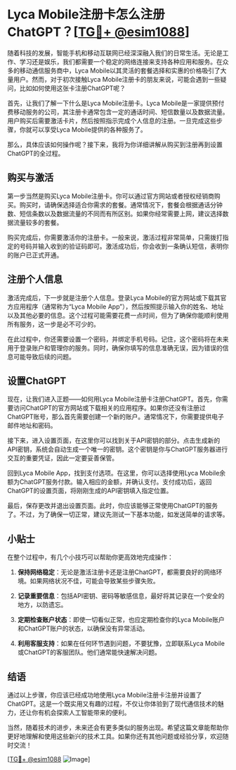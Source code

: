 # Lyca Mobile注册卡怎么注册ChatGPT？[[TG💪+ @esim1088](https://t.me/s/esim1088)]

随着科技的发展，智能手机和移动互联网已经深深融入我们的日常生活。无论是工作、学习还是娱乐，我们都需要一个稳定的网络连接来支持各种应用和服务。在众多的移动通信服务商中，Lyca Mobile以其灵活的套餐选择和实惠的价格吸引了大量用户。然而，对于初次接触Lyca Mobile注册卡的朋友来说，可能会遇到一些疑问，比如如何使用这张卡注册ChatGPT呢？

首先，让我们了解一下什么是Lyca Mobile注册卡。Lyca Mobile是一家提供预付费移动服务的公司，其注册卡通常包含一定的通话时间、短信数量以及数据流量。用户购买后需要激活卡片，然后按照指示完成个人信息的注册。一旦完成这些步骤，你就可以享受Lyca Mobile提供的各种服务了。

那么，具体应该如何操作呢？接下来，我将为你详细讲解从购买到注册再到设置ChatGPT的全过程。

## 购买与激活

第一步当然是购买Lyca Mobile注册卡。你可以通过官方网站或者授权经销商购买。购买时，请确保选择适合你需求的套餐。通常情况下，套餐会根据通话分钟数、短信条数以及数据流量的不同而有所区别。如果你经常需要上网，建议选择数据流量较多的套餐。

购买完成后，你需要激活你的注册卡。一般来说，激活过程非常简单，只需拨打指定的号码并输入收到的验证码即可。激活成功后，你会收到一条确认短信，表明你的账户已正式开通。

## 注册个人信息

激活完成后，下一步就是注册个人信息。登录Lyca Mobile的官方网站或下载其官方应用程序（通常称为“Lyca Mobile App”），然后按照提示输入你的姓名、地址以及其他必要的信息。这个过程可能需要花费一点时间，但为了确保你能顺利使用所有服务，这一步是必不可少的。

在此过程中，你还需要设置一个密码，并绑定手机号码。记住，这个密码将在未来用于登录账户和管理你的服务。同时，确保你填写的信息准确无误，因为错误的信息可能导致后续的问题。

## 设置ChatGPT

现在，让我们进入正题——如何用Lyca Mobile注册卡注册ChatGPT。首先，你需要访问ChatGPT的官方网站或下载相关的应用程序。如果你还没有注册过ChatGPT账号，那么首先需要创建一个新的账户。通常情况下，你需要提供电子邮件地址和密码。

接下来，进入设置页面，在这里你可以找到关于API密钥的部分。点击生成新的API密钥，系统会自动生成一个唯一的密钥。这个密钥是你与ChatGPT服务器进行交互的重要凭证，因此一定要妥善保管。

回到Lyca Mobile App，找到支付选项。在这里，你可以选择使用Lyca Mobile余额为ChatGPT服务付款。输入相应的金额，并确认支付。支付成功后，返回ChatGPT的设置页面，将刚刚生成的API密钥填入指定位置。

最后，保存更改并退出设置页面。此时，你应该能够正常使用ChatGPT的服务了。不过，为了确保一切正常，建议先测试一下基本功能，如发送简单的请求等。

## 小贴士

在整个过程中，有几个小技巧可以帮助你更高效地完成操作：

1. **保持网络稳定**：无论是激活注册卡还是注册ChatGPT，都需要良好的网络环境。如果网络状况不佳，可能会导致某些步骤失败。
   
2. **记录重要信息**：包括API密钥、密码等敏感信息，最好将其记录在一个安全的地方，以防遗忘。

3. **定期检查账户状态**：即使一切看似正常，也应定期检查你的Lyca Mobile账户和ChatGPT账户的状态，以确保没有异常活动。

4. **利用客服支持**：如果在任何环节遇到问题，不要犹豫，立即联系Lyca Mobile或ChatGPT的客服团队。他们通常能快速解决问题。

## 结语

通过以上步骤，你应该已经成功地使用Lyca Mobile注册卡注册并设置了ChatGPT。这是一个既实用又有趣的过程，不仅让你体验到了现代通信技术的魅力，还让你有机会探索人工智能带来的便利。

当然，随着技术的进步，未来还会有更多类似的服务出现。希望这篇文章能帮助你更好地理解和使用这些新兴的技术工具。如果你还有其他问题或经验分享，欢迎随时交流！

[[TG💪+ @esim1088](https://t.me/s/esim1088) ![Image](https://i.postimg.cc/4NQfJmqS/Snipaste-2025-05-13-00-14-12.png)]
